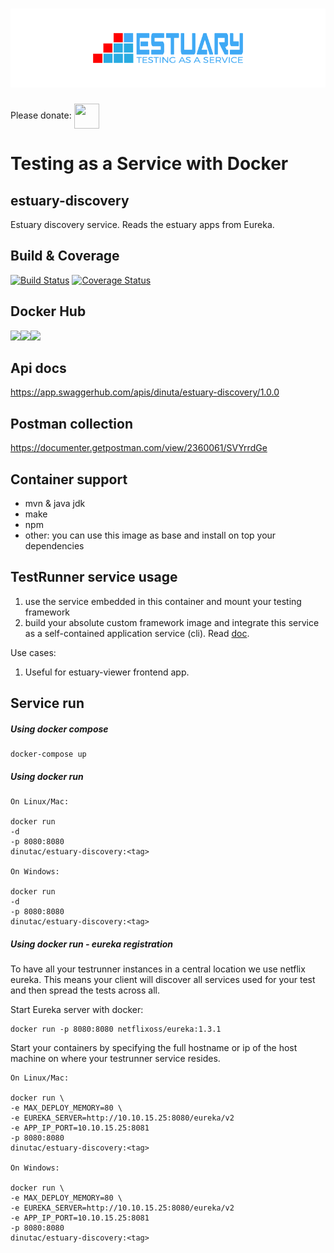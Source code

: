 <h1 align="center"><img src="./docs/images/banner_estuary.png" alt="Testing as a service with Docker"></h1>  

Please donate: <a href="https://paypal.me/catalindinuta?locale.x=en_US"><img src="https://pbs.twimg.com/profile_images/1145724063106519040/b1L98qh9_400x400.jpg" height="40" width="40" align="center"></a>    

# Testing as a Service with Docker
## estuary-discovery
Estuary discovery service. Reads the estuary apps from Eureka.

## Build & Coverage
[![Build Status](https://travis-ci.org/dinuta/estuary-discovery.svg?branch=master)](https://travis-ci.org/dinuta/estuary-discovery)
[![Coverage Status](https://coveralls.io/repos/github/dinuta/estuary-discovery/badge.svg?branch=master)](https://coveralls.io/github/dinuta/estuary-discovery?branch=master)
## Docker Hub
[![](https://images.microbadger.com/badges/image/dinutac/estuary-discovery.svg)](https://microbadger.com/images/dinutac/estuary-discovery "Get your own image badge on microbadger.com")[![](https://images.microbadger.com/badges/version/dinutac/estuary-discovery.svg)](https://microbadger.com/images/dinutac/estuary-discovery "Get your own version badge on microbadger.com")![](https://img.shields.io/docker/pulls/dinutac/estuary-discovery.svg)

## Api docs
https://app.swaggerhub.com/apis/dinuta/estuary-discovery/1.0.0

## Postman collection
https://documenter.getpostman.com/view/2360061/SVYrrdGe

## Container support
- mvn & java jdk  
- make  
- npm
- other: you can use this image as base and install on top your dependencies 

## TestRunner service usage
1. use the service embedded in this container and mount your testing framework
2. build your absolute custom framework image and integrate this service as a self-contained application service (cli). Read [doc](https://github.com/dinuta/estuary-discovery/wiki).

Use cases:
1. Useful for estuary-viewer frontend app.

## Service run
##### Using docker compose
    docker-compose up
    
##### Using docker run
    On Linux/Mac:

    docker run  
    -d 
    -p 8080:8080
    dinutac/estuary-discovery:<tag>
    
    On Windows:
            
    docker run 
    -d 
    -p 8080:8080
    dinutac/estuary-discovery:<tag>


##### Using docker run - eureka registration
To have all your testrunner instances in a central location we use netflix eureka. This means your client will discover
all services used for your test and then spread the tests across all.

Start Eureka server with docker:

    docker run -p 8080:8080 netflixoss/eureka:1.3.1

Start your containers by specifying the full hostname or ip of the host machine on where your testrunner service resides.

    On Linux/Mac:

    docker run \
    -e MAX_DEPLOY_MEMORY=80 \
    -e EUREKA_SERVER=http://10.10.15.25:8080/eureka/v2
    -e APP_IP_PORT=10.10.15.25:8081
    -p 8080:8080
    dinutac/estuary-discovery:<tag>

    On Windows:

    docker run \
    -e MAX_DEPLOY_MEMORY=80 \
    -e EUREKA_SERVER=http://10.10.15.25:8080/eureka/v2
    -e APP_IP_PORT=10.10.15.25:8081
    -p 8080:8080
    dinutac/estuary-discovery:<tag>
